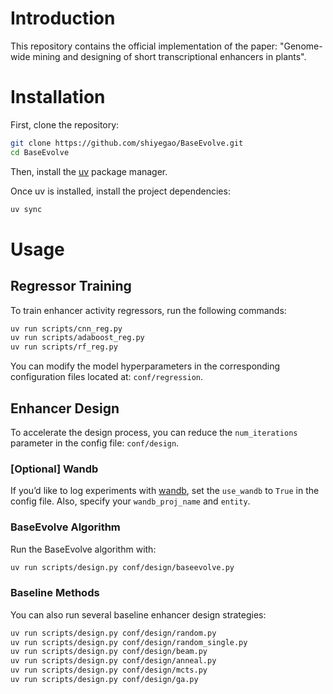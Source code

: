# Introduction
This repository contains the official implementation of the paper: "Genome-wide mining and designing of short transcriptional enhancers in plants".

# Installation

First, clone the repository:
```bash
git clone https://github.com/shiyegao/BaseEvolve.git
cd BaseEvolve
```


Then, install the [uv](https://docs.astral.sh/uv/) package manager.

Once uv is installed, install the project dependencies:

```bash
uv sync
```


# Usage
## Regressor Training
To train enhancer activity regressors, run the following commands:

```bash
uv run scripts/cnn_reg.py
uv run scripts/adaboost_reg.py
uv run scripts/rf_reg.py
```

You can modify the model hyperparameters in the corresponding configuration files located at: `conf/regression`.

## Enhancer Design
To accelerate the design process, you can reduce the `num_iterations` parameter in the config file: `conf/design`.

### [Optional] Wandb

If you’d like to log experiments with [wandb](https://wandb.ai/site), set the `use_wandb` to `True` in the config file.
Also, specify your `wandb_proj_name` and `entity`.

### BaseEvolve Algorithm
Run the BaseEvolve algorithm with:
```bash
uv run scripts/design.py conf/design/baseevolve.py
```

### Baseline Methods
You can also run several baseline enhancer design strategies:
```bash
uv run scripts/design.py conf/design/random.py
uv run scripts/design.py conf/design/random_single.py
uv run scripts/design.py conf/design/beam.py
uv run scripts/design.py conf/design/anneal.py
uv run scripts/design.py conf/design/mcts.py
uv run scripts/design.py conf/design/ga.py
```
